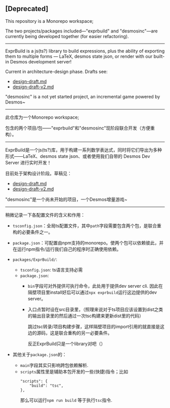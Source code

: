 \[Deprecated\]
---

This repository is a Monorepo workspace;

The two projects/packages included—"exprbuild" and "desmosinc"—are currently being developed together (for easier refactoring).

---

ExprBuild is a js(ts?) library to build expressions, plus the ability of exporting them to multiple forms — LaTeX, desmos state json, or render with our built-in Desmos development server!

Current in architecture-design phase. Drafts see:
- [design-draft.md](packages/ExprBuild/design-draft.md)
- [design-draft-v2.md](packages/ExprBuild/design-draft-v2.md)

"desmosinc" is a not yet started project, an incremental game powered by Desmos~

---

此仓库为一个Monorepo workspace; 

包含的两个项目/包——"exprbuild"和"desmosinc"现阶段联合开发（方便重构）。

---

ExprBuild是一个js(ts?)库，用于构建一系列数学表达式，同时将它们导出为多种形式——LaTeX、desmos state json、或者使用我们自带的 Desmos Dev Server 进行实时开发！

目前处于架构设计阶段。草稿见：
- [design-draft.md](packages/ExprBuild/design-draft.md)
- [design-draft-v2.md](packages/ExprBuild/design-draft-v2.md)

"desmosinc"是一个尚未开始的项目，一个Desmos增量游戏~

---

稍微记录一下各配置文件的含义和作用：

- `tsconfig.json`：全局ts配置文件，其中`path`字段需要包含两个包，是联合重构的必要条件之一。
- `package.json`：可配置由npm支持的monorepo。使两个包可以依赖彼此，并在运行npm指令/运行我们自己的程序时正确使用依赖。
- `packages/ExprBuild/`:
	- `tsconfig.json`: ts语言支持必需
	- `package.json`: 
		- `bin`字段可对外提供可执行命令，此处用于提供dev server cli. 因此在隔壁项目里install好后可以通过`npx exprbuild`运行这边提供的dev server。
		- 入口点暂时设在src目录里，（照理来说对于ts项目应该设置到dist之类的输出目录里的然后通过一次tsc构建来更新dist里的代码）
			
			跳过tsc转录/项目构建步骤，这样隔壁项目的import引用的就直接是这边的源码，这是联合重构的另一必要条件。
			
			反正ExprBuild只是一个library对吧（）

- 其他关于`package.json`的：
	- `main`字段其实只影响跨包依赖解析.
	- `scripts`属性里是辅助本包开发的一些(快捷)指令；比如
		```
  		"scripts": {
      		"build": "tsc",
  		},
		```
		那么可以运行`npm run build` 等于执行`tsc`指令.
